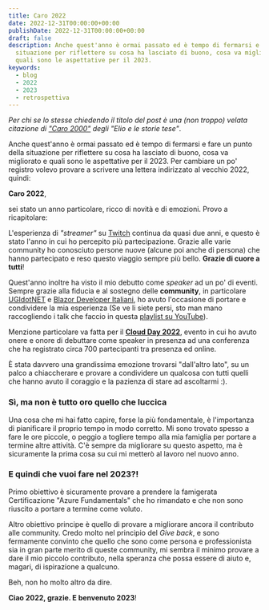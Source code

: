 ```yaml
---
title: Caro 2022
date: 2022-12-31T00:00:00+00:00
publishDate: 2022-12-31T00:00:00+00:00
draft: false
description: Anche quest'anno è ormai passato ed è tempo di fermarsi e fare un punto della
  situazione per riflettere su cosa ha lasciato di buono, cosa va migliorato e
  quali sono le aspettative per il 2023.
keywords:
  - blog
  - 2022
  - 2023
  - retrospettiva
---
```


*Per chi se lo stesse chiedendo il titolo del post è una (non troppo) velata citazione di ["Caro 2000"](https://youtu.be/b9oKhkFJ4aY) degli "Elio e le storie tese"*.

Anche quest'anno è ormai passato ed è tempo di fermarsi e fare un punto della situazione per riflettere su cosa ha lasciato di buono, cosa va migliorato e quali sono le aspettative per il 2023. Per cambiare un po' registro volevo provare a scrivere una lettera indirizzato al vecchio 2022, quindi:

**Caro 2022**,

sei stato un anno particolare, ricco di novità e di emozioni. Provo a ricapitolare:

L'esperienza di *"streamer"* su [Twitch](https://www.twitch.tv/albx87) continua da quasi due anni, e questo è stato l'anno in cui ho percepito più partecipazione. Grazie alle varie community ho conosciuto persone nuove (alcune poi anche di persona) che hanno partecipato e reso questo viaggio sempre più bello. **Grazie di cuore a tutti**!

Quest'anno inoltre ha visto il mio debutto come *speaker* ad un po' di eventi. Sempre grazie alla fiducia e al sostegno delle **community**, in particolare [UGIdotNET](https://www.ugidotnet.org/) e [Blazor Developer Italiani](https://blazordev.it/), ho avuto l'occasione di portare e condividere la mia esperienza (Se ve li siete persi, sto man mano raccogliendo i talk che faccio in questa [playlist su YouTube](https://youtube.com/playlist?list=PLqjkqNjGRERId7vyM5oakRq7Qa9KH1NxP)).

Menzione particolare va fatta per il [**Cloud Day 2022**](https://www.cloudday.it/), evento in cui ho avuto onere e onore di debuttare come speaker in presenza ad una conferenza che ha registrato circa 700 partecipanti tra presenza ed online.

&Egrave; stata davvero una grandissima emozione trovarsi "dall'altro lato", su un palco a chiaccherare e provare a condividere un qualcosa con tutti quelli che hanno avuto il coraggio e la pazienza di stare ad ascoltarmi :).

### Sì, ma non è tutto oro quello che luccica

Una cosa che mi hai fatto capire, forse la più fondamentale, è l'importanza di pianificare il proprio tempo in modo corretto. Mi sono trovato spesso a fare le ore piccole, o peggio a togliere tempo alla mia famiglia per portare a termine altre attività. C'è sempre da migliorare su questo aspetto, ma è sicuramente la prima cosa su cui mi metterò al lavoro nel nuovo anno.

### E quindi che vuoi fare nel 2023?!

Primo obiettivo è sicuramente provare a prendere la famigerata Certificazione "Azure Fundamentals" che ho rimandato e che non sono riuscito a portare a termine come voluto.

Altro obiettivo principe è quello di provare a migliorare ancora il contributo alle community. Credo molto nel principio del *Give back*, e sono fermamente convinto che quello che sono come persona e professionista sia in gran parte merito di queste community, mi sembra il minimo provare a dare il mio piccolo contributo, nella speranza che possa essere di aiuto e, magari, di ispirazione a qualcuno.

Beh, non ho molto altro da dire. 

**Ciao 2022, grazie. E benvenuto 2023**!